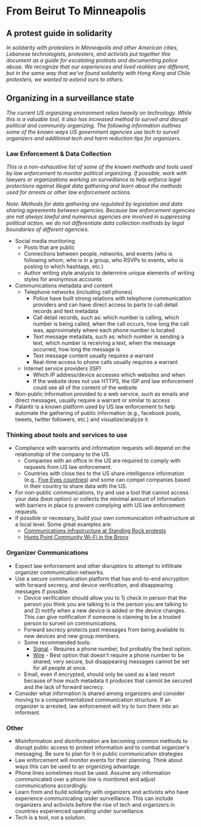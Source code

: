 # From Beirut To Minneapolis
## A protest guide in solidarity

_In solidarity with protesters in Minneapolis and other American cities, Lebanese technologists, 
protesters, and activists put together this document as a guide for escalating protests and documenting police abuse. 
We recognize that our experiences and lived realities are different, but in the same way that we've found solidarity 
with Hong Kong and Chile protesters, we wanted to extend ours to others._


## Organizing in a surveillance state
_The current US organizing environment relies heavily on technology. While this is a valuable tool, it also has increased method to surveil and disrupt political and community organizing. The following information outlines some of the known ways US government agencies use tech to surveil organizers and additional tech and harm reduction tips for organizers._

### Law Enforcement & Data Collection
_This is a non-exhaustive list of some of the known methods and tools used by law enforcement to monitor political organizing. If possible, work with lawyers or organizations working on surveillance to help enforce legal protections against illegal data gathering and learn about the methods used for arrests or other law enforcement actions._

_Note: Methods for data gathering are regulated by legislation and data sharing agreements between agencies. Because law enforcement agencies are not always lawful and numerous agencies are involved in suppressing political action, we do not differentiate data collection methods by legal boundaries of different agencies._

- Social media monitoring
    * Posts that are public
    * Connections between people, networks, and events (who is following whom, who is in a group, who RSVPs to events, who is posting to which hashtags, etc.)
    * Author writing style analysis to determine unique elements of writing styles for anonymous accounts
- Communications metadata and content
    * Telephone networks (including cell phones)
        * Police have built strong relations with telephone communication providers and can have direct access to parts to call detail records and text metadata
        * Call detail records, such as: which number is calling, which number is being called, when the call occurs, how long the call was, approximately where each phone number is located
        * Text message metadata, such as: which number is sending a text, which number is receiving a text, when the message occurred, how long the message is
        * Text message content usually requires a warrant
        * Real-time access to phone calls usually requires a warrant
    * Internet service providers (ISP)
        * Which IP address/device accesses which websites and when
        * If the website does not use HTTPS, the ISP and law enforcement could see all of the content of the website
- Non-public information provided to a web service, such as emails and direct messages, usually require a warrant or similar to access
- Palantir is a known platform used by US law enforcement to help automate the gathering of public information (e.g., facebook posts, tweets, twitter followers, etc.) and visualize/analyze it

### Thinking about tools and services to use
- Compliance with warrants and information requests will depend on the relationship of the company to the US.
    * Companies with an office in the US are required to comply with requests from US law enforcement.
    * Countries with close ties to the US share intelligence information (e.g., [Five Eyes countries](https://en.wikipedia.org/wiki/Five_Eyes)) and some can compel companies based in their country to share data with the US.
- For non-public communications, try and use a tool that cannot access your data (best option) or collects the minimal amount of information with barriers in place to prevent complying with US law enforcement requests.
- If possible or necessary, build your own communication infrastructure at a local level. Some great examples are:
    * [Communications infrastructure at Standing Rock protests](https://opensource.com/article/17/6/internet-standing-rock)
    * [Hunts Point Community Wi-Fi in the Bronx](https://www.bxtimes.com/organization-bringing-free-wifi-to-community/)

### Organizer Communications
- Expect law enforcement and other disruptors to attempt to infiltrate organizer communication networks.
- Use a secure communication platform that has end-to-end encryption with forward secrecy, and device verification, and disappearing messages if possible.
    * Device verification should allow you to 1) check in person that the person you think you are talking to is the person you are talking to and 2) notify when a new device is added or the device changes. This can give notification if someone is claiming to be a trusted person to surveil on communications.
    * Forward secrecy protects past messages from being available to new devices and new group members.
    * Some recommended tools:
        * [Signal](https://signal.org/download/) - Requires a phone number, but probably the best option.
        * [Wire](https://wire.com/en/download/) - Best option that doesn't require a phone number to be shared; very secure, but disappearing messages cannot be set for all people at once.
    * Email, even if encrypted, should only be used as a last resort because of how much metadata it produces that cannot be secured and the lack of forward secrecy.
- Consider what information is shared among organizers and consider moving to a compartmentalized communication structure. If an organizer is arrested, law enforcement will try to turn them into an informant.

### Other
- Misinformation and disinformation are becoming common methods to disrupt public access to protest information and to combat organizer's messaging. Be sure to plan for it in public communication strategies
- Law enforcement will monitor events for their planning. Think about ways this can be used to an organizing advantage.
- Phone lines sometimes must be used. Assume any information communicated over a phone line is monitored and adjust communications accordingly.
- Learn from and build solidarity with organizers and activists who have experience communicating under surveillance. This can include organizers and activists before the rise of tech and organizers in countries experienced operating under surveillance.
- Tech is a tool, not a solution.